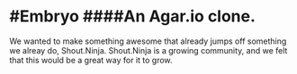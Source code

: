 #Embryo
####An Agar.io clone.
===
We wanted to make something awesome that already jumps off something we alreay do, Shout.Ninja. Shout.Ninja is a growing community, and we felt that this would be a great way for it to grow.
